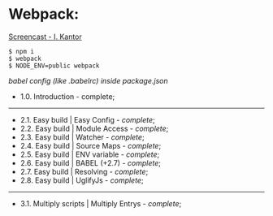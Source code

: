 # Webpack:

[Screencast - I. Kantor](https://www.youtube.com/playlist?list=PLDyvV36pndZHfBThhg4Z0822EEG9VGenn)


```
$ npm i
$ webpack
$ NODE_ENV=public webpack
```


*babel config (like .babelrc) inside package.json*


+ 1.0. Introduction - complete;
***
+ 2.1. Easy build | Easy Config   - *complete*;
+ 2.2. Easy build | Module Access - *complete*;
+ 2.3. Easy build | Watcher       - *complete*;
+ 2.4. Easy build | Source Maps   - *complete*;
+ 2.5. Easy build | ENV variable  - *complete*;
+ 2.6. Easy build | BABEL (+2.7)  - *complete*;
+ 2.7. Easy build | Resolving     - *complete*;
+ 2.8. Easy build | UglifyJs      - *complete*;
***
+ 3.1. Multiply scripts | Multiply Entrys - *complete*;













